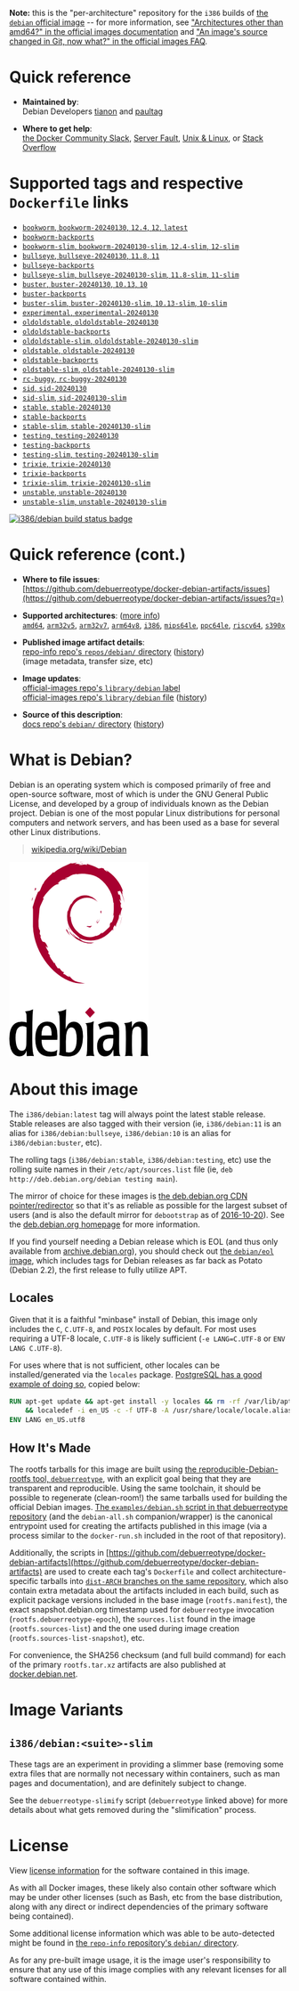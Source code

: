 <!--

********************************************************************************

WARNING:

    DO NOT EDIT "debian/README.md"

    IT IS AUTO-GENERATED

    (from the other files in "debian/" combined with a set of templates)

********************************************************************************

-->

**Note:** this is the "per-architecture" repository for the `i386` builds of [the `debian` official image](https://hub.docker.com/_/debian) -- for more information, see ["Architectures other than amd64?" in the official images documentation](https://github.com/docker-library/official-images#architectures-other-than-amd64) and ["An image's source changed in Git, now what?" in the official images FAQ](https://github.com/docker-library/faq#an-images-source-changed-in-git-now-what).

# Quick reference

-	**Maintained by**:  
	Debian Developers [tianon](https://qa.debian.org/developer.php?login=tianon) and [paultag](https://qa.debian.org/developer.php?login=paultag)

-	**Where to get help**:  
	[the Docker Community Slack](https://dockr.ly/comm-slack), [Server Fault](https://serverfault.com/help/on-topic), [Unix & Linux](https://unix.stackexchange.com/help/on-topic), or [Stack Overflow](https://stackoverflow.com/help/on-topic)

# Supported tags and respective `Dockerfile` links

-	[`bookworm`, `bookworm-20240130`, `12.4`, `12`, `latest`](https://github.com/debuerreotype/docker-debian-artifacts/blob/e1f1b5e321087b9ada75f4577f87c770a38909a2/bookworm/Dockerfile)
-	[`bookworm-backports`](https://github.com/debuerreotype/docker-debian-artifacts/blob/e1f1b5e321087b9ada75f4577f87c770a38909a2/bookworm/backports/Dockerfile)
-	[`bookworm-slim`, `bookworm-20240130-slim`, `12.4-slim`, `12-slim`](https://github.com/debuerreotype/docker-debian-artifacts/blob/e1f1b5e321087b9ada75f4577f87c770a38909a2/bookworm/slim/Dockerfile)
-	[`bullseye`, `bullseye-20240130`, `11.8`, `11`](https://github.com/debuerreotype/docker-debian-artifacts/blob/e1f1b5e321087b9ada75f4577f87c770a38909a2/bullseye/Dockerfile)
-	[`bullseye-backports`](https://github.com/debuerreotype/docker-debian-artifacts/blob/e1f1b5e321087b9ada75f4577f87c770a38909a2/bullseye/backports/Dockerfile)
-	[`bullseye-slim`, `bullseye-20240130-slim`, `11.8-slim`, `11-slim`](https://github.com/debuerreotype/docker-debian-artifacts/blob/e1f1b5e321087b9ada75f4577f87c770a38909a2/bullseye/slim/Dockerfile)
-	[`buster`, `buster-20240130`, `10.13`, `10`](https://github.com/debuerreotype/docker-debian-artifacts/blob/e1f1b5e321087b9ada75f4577f87c770a38909a2/buster/Dockerfile)
-	[`buster-backports`](https://github.com/debuerreotype/docker-debian-artifacts/blob/e1f1b5e321087b9ada75f4577f87c770a38909a2/buster/backports/Dockerfile)
-	[`buster-slim`, `buster-20240130-slim`, `10.13-slim`, `10-slim`](https://github.com/debuerreotype/docker-debian-artifacts/blob/e1f1b5e321087b9ada75f4577f87c770a38909a2/buster/slim/Dockerfile)
-	[`experimental`, `experimental-20240130`](https://github.com/debuerreotype/docker-debian-artifacts/blob/e1f1b5e321087b9ada75f4577f87c770a38909a2/experimental/Dockerfile)
-	[`oldoldstable`, `oldoldstable-20240130`](https://github.com/debuerreotype/docker-debian-artifacts/blob/e1f1b5e321087b9ada75f4577f87c770a38909a2/oldoldstable/Dockerfile)
-	[`oldoldstable-backports`](https://github.com/debuerreotype/docker-debian-artifacts/blob/e1f1b5e321087b9ada75f4577f87c770a38909a2/oldoldstable/backports/Dockerfile)
-	[`oldoldstable-slim`, `oldoldstable-20240130-slim`](https://github.com/debuerreotype/docker-debian-artifacts/blob/e1f1b5e321087b9ada75f4577f87c770a38909a2/oldoldstable/slim/Dockerfile)
-	[`oldstable`, `oldstable-20240130`](https://github.com/debuerreotype/docker-debian-artifacts/blob/e1f1b5e321087b9ada75f4577f87c770a38909a2/oldstable/Dockerfile)
-	[`oldstable-backports`](https://github.com/debuerreotype/docker-debian-artifacts/blob/e1f1b5e321087b9ada75f4577f87c770a38909a2/oldstable/backports/Dockerfile)
-	[`oldstable-slim`, `oldstable-20240130-slim`](https://github.com/debuerreotype/docker-debian-artifacts/blob/e1f1b5e321087b9ada75f4577f87c770a38909a2/oldstable/slim/Dockerfile)
-	[`rc-buggy`, `rc-buggy-20240130`](https://github.com/debuerreotype/docker-debian-artifacts/blob/e1f1b5e321087b9ada75f4577f87c770a38909a2/rc-buggy/Dockerfile)
-	[`sid`, `sid-20240130`](https://github.com/debuerreotype/docker-debian-artifacts/blob/e1f1b5e321087b9ada75f4577f87c770a38909a2/sid/Dockerfile)
-	[`sid-slim`, `sid-20240130-slim`](https://github.com/debuerreotype/docker-debian-artifacts/blob/e1f1b5e321087b9ada75f4577f87c770a38909a2/sid/slim/Dockerfile)
-	[`stable`, `stable-20240130`](https://github.com/debuerreotype/docker-debian-artifacts/blob/e1f1b5e321087b9ada75f4577f87c770a38909a2/stable/Dockerfile)
-	[`stable-backports`](https://github.com/debuerreotype/docker-debian-artifacts/blob/e1f1b5e321087b9ada75f4577f87c770a38909a2/stable/backports/Dockerfile)
-	[`stable-slim`, `stable-20240130-slim`](https://github.com/debuerreotype/docker-debian-artifacts/blob/e1f1b5e321087b9ada75f4577f87c770a38909a2/stable/slim/Dockerfile)
-	[`testing`, `testing-20240130`](https://github.com/debuerreotype/docker-debian-artifacts/blob/e1f1b5e321087b9ada75f4577f87c770a38909a2/testing/Dockerfile)
-	[`testing-backports`](https://github.com/debuerreotype/docker-debian-artifacts/blob/e1f1b5e321087b9ada75f4577f87c770a38909a2/testing/backports/Dockerfile)
-	[`testing-slim`, `testing-20240130-slim`](https://github.com/debuerreotype/docker-debian-artifacts/blob/e1f1b5e321087b9ada75f4577f87c770a38909a2/testing/slim/Dockerfile)
-	[`trixie`, `trixie-20240130`](https://github.com/debuerreotype/docker-debian-artifacts/blob/e1f1b5e321087b9ada75f4577f87c770a38909a2/trixie/Dockerfile)
-	[`trixie-backports`](https://github.com/debuerreotype/docker-debian-artifacts/blob/e1f1b5e321087b9ada75f4577f87c770a38909a2/trixie/backports/Dockerfile)
-	[`trixie-slim`, `trixie-20240130-slim`](https://github.com/debuerreotype/docker-debian-artifacts/blob/e1f1b5e321087b9ada75f4577f87c770a38909a2/trixie/slim/Dockerfile)
-	[`unstable`, `unstable-20240130`](https://github.com/debuerreotype/docker-debian-artifacts/blob/e1f1b5e321087b9ada75f4577f87c770a38909a2/unstable/Dockerfile)
-	[`unstable-slim`, `unstable-20240130-slim`](https://github.com/debuerreotype/docker-debian-artifacts/blob/e1f1b5e321087b9ada75f4577f87c770a38909a2/unstable/slim/Dockerfile)

[![i386/debian build status badge](https://img.shields.io/jenkins/s/https/doi-janky.infosiftr.net/job/multiarch/job/i386/job/debian.svg?label=i386/debian%20%20build%20job)](https://doi-janky.infosiftr.net/job/multiarch/job/i386/job/debian/)

# Quick reference (cont.)

-	**Where to file issues**:  
	[https://github.com/debuerreotype/docker-debian-artifacts/issues](https://github.com/debuerreotype/docker-debian-artifacts/issues?q=)

-	**Supported architectures**: ([more info](https://github.com/docker-library/official-images#architectures-other-than-amd64))  
	[`amd64`](https://hub.docker.com/r/amd64/debian/), [`arm32v5`](https://hub.docker.com/r/arm32v5/debian/), [`arm32v7`](https://hub.docker.com/r/arm32v7/debian/), [`arm64v8`](https://hub.docker.com/r/arm64v8/debian/), [`i386`](https://hub.docker.com/r/i386/debian/), [`mips64le`](https://hub.docker.com/r/mips64le/debian/), [`ppc64le`](https://hub.docker.com/r/ppc64le/debian/), [`riscv64`](https://hub.docker.com/r/riscv64/debian/), [`s390x`](https://hub.docker.com/r/s390x/debian/)

-	**Published image artifact details**:  
	[repo-info repo's `repos/debian/` directory](https://github.com/docker-library/repo-info/blob/master/repos/debian) ([history](https://github.com/docker-library/repo-info/commits/master/repos/debian))  
	(image metadata, transfer size, etc)

-	**Image updates**:  
	[official-images repo's `library/debian` label](https://github.com/docker-library/official-images/issues?q=label%3Alibrary%2Fdebian)  
	[official-images repo's `library/debian` file](https://github.com/docker-library/official-images/blob/master/library/debian) ([history](https://github.com/docker-library/official-images/commits/master/library/debian))

-	**Source of this description**:  
	[docs repo's `debian/` directory](https://github.com/docker-library/docs/tree/master/debian) ([history](https://github.com/docker-library/docs/commits/master/debian))

# What is Debian?

Debian is an operating system which is composed primarily of free and open-source software, most of which is under the GNU General Public License, and developed by a group of individuals known as the Debian project. Debian is one of the most popular Linux distributions for personal computers and network servers, and has been used as a base for several other Linux distributions.

> [wikipedia.org/wiki/Debian](https://en.wikipedia.org/wiki/Debian)

![logo](https://raw.githubusercontent.com/docker-library/docs/b449be7df57e9ed9086bb5821bfb5d6cdc5d67a4/debian/logo.png)

# About this image

The `i386/debian:latest` tag will always point the latest stable release. Stable releases are also tagged with their version (ie, `i386/debian:11` is an alias for `i386/debian:bullseye`, `i386/debian:10` is an alias for `i386/debian:buster`, etc).

The rolling tags (`i386/debian:stable`, `i386/debian:testing`, etc) use the rolling suite names in their `/etc/apt/sources.list` file (ie, `deb http://deb.debian.org/debian testing main`).

The mirror of choice for these images is [the deb.debian.org CDN pointer/redirector](https://deb.debian.org) so that it's as reliable as possible for the largest subset of users (and is also the default mirror for `debootstrap` as of [2016-10-20](https://anonscm.debian.org/cgit/d-i/debootstrap.git/commit/?id=9e8bc60ad1ccf3a25ce7890526b70059f3e770de)). See the [deb.debian.org homepage](https://deb.debian.org) for more information.

If you find yourself needing a Debian release which is EOL (and thus only available from [archive.debian.org](http://archive.debian.org)), you should check out [the `debian/eol` image](https://hub.docker.com/r/debian/eol/), which includes tags for Debian releases as far back as Potato (Debian 2.2), the first release to fully utilize APT.

## Locales

Given that it is a faithful "minbase" install of Debian, this image only includes the `C`, `C.UTF-8`, and `POSIX` locales by default. For most uses requiring a UTF-8 locale, `C.UTF-8` is likely sufficient (`-e LANG=C.UTF-8` or `ENV LANG C.UTF-8`).

For uses where that is not sufficient, other locales can be installed/generated via the `locales` package. [PostgreSQL has a good example of doing so](https://github.com/docker-library/postgres/blob/69bc540ecfffecce72d49fa7e4a46680350037f9/9.6/Dockerfile#L21-L24), copied below:

```dockerfile
RUN apt-get update && apt-get install -y locales && rm -rf /var/lib/apt/lists/* \
	&& localedef -i en_US -c -f UTF-8 -A /usr/share/locale/locale.alias en_US.UTF-8
ENV LANG en_US.utf8
```

## How It's Made

The rootfs tarballs for this image are built using [the reproducible-Debian-rootfs tool, `debuerreotype`](https://github.com/debuerreotype/debuerreotype), with an explicit goal being that they are transparent and reproducible. Using the same toolchain, it should be possible to regenerate (clean-room!) the same tarballs used for building the official Debian images. [The `examples/debian.sh` script in that debuerreotype repository](https://github.com/debuerreotype/debuerreotype/blob/master/examples/debian.sh) (and the `debian-all.sh` companion/wrapper) is the canonical entrypoint used for creating the artifacts published in this image (via a process similar to the `docker-run.sh` included in the root of that repository).

Additionally, the scripts in [https://github.com/debuerreotype/docker-debian-artifacts](https://github.com/debuerreotype/docker-debian-artifacts) are used to create each tag's `Dockerfile` and collect architecture-specific tarballs into [`dist-ARCH` branches on the same repository](https://github.com/debuerreotype/docker-debian-artifacts/branches), which also contain extra metadata about the artifacts included in each build, such as explicit package versions included in the base image (`rootfs.manifest`), the exact snapshot.debian.org timestamp used for `debuerreotype` invocation (`rootfs.debuerreotype-epoch`), the `sources.list` found in the image (`rootfs.sources-list`) and the one used during image creation (`rootfs.sources-list-snapshot`), etc.

For convenience, the SHA256 checksum (and full build command) for each of the primary `rootfs.tar.xz` artifacts are also published at [docker.debian.net](https://docker.debian.net/).

# Image Variants

## `i386/debian:<suite>-slim`

These tags are an experiment in providing a slimmer base (removing some extra files that are normally not necessary within containers, such as man pages and documentation), and are definitely subject to change.

See the `debuerreotype-slimify` script (`debuerreotype` linked above) for more details about what gets removed during the "slimification" process.

# License

View [license information](https://www.debian.org/social_contract#guidelines) for the software contained in this image.

As with all Docker images, these likely also contain other software which may be under other licenses (such as Bash, etc from the base distribution, along with any direct or indirect dependencies of the primary software being contained).

Some additional license information which was able to be auto-detected might be found in [the `repo-info` repository's `debian/` directory](https://github.com/docker-library/repo-info/tree/master/repos/debian).

As for any pre-built image usage, it is the image user's responsibility to ensure that any use of this image complies with any relevant licenses for all software contained within.
